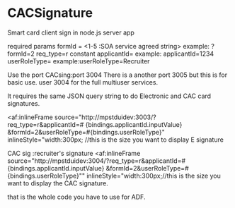 CACSignature
============

Smart card client sign in node.js server app

required params
formId = <1-5 :SOA service agreed string> example: ?formId=2
req_type=r constant
applicantId=<SOA agreed string> example: applicantId=1234
userRoleType= <SOA agreed string> example:userRoleType=Recruiter

Use the port CACsing:port 3004
There is a another port 3005 but this is for basic use. user 3004 for the full multiuser services.

It requires the same JSON query string to do Electronic and CAC card signatures.

<af:inlineFrame source="http://mpstduidev:3003/?req_type=r&applicantId=#
{bindings.applicantId.inputValue}
&formId=2&userRoleType=#{bindings.userRoleType}"
inlineStyle="width:300px; //this is the size you want to display E signature

CAC sig :recruiter's signature
<af:inlineFrame source="http://mpstduidev:3004/?req_type=r&applicantId=#
{bindings.applicantId.inputValue}
&formId=2&userRoleType=#{bindings.userRoleType}""
inlineStyle="width:300px;//this is the size you want to display the CAC signature.

that is the whole code you have to use for ADF. 
